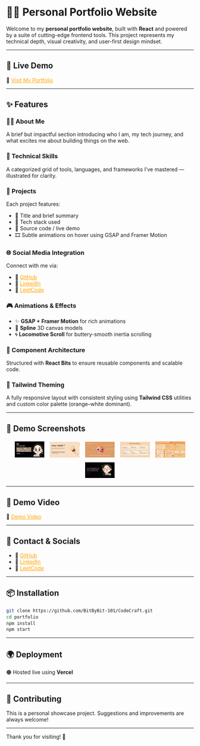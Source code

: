 # 🧡🌐 Personal Portfolio Website

Welcome to my **personal portfolio website**, built with **React** and powered by a suite of cutting-edge frontend tools. This project represents my technical depth, visual creativity, and user-first design mindset.

---

## 🚀 Live Demo

🔗 <a href="https://code-craft-n2wl.vercel.app/" style="color: #FFA500;">Visit My Portfolio</a>

---

## ✨ Features

### 🧍‍♀️ About Me
A brief but impactful section introducing who I am, my tech journey, and what excites me about building things on the web.

### 🧠 Technical Skills
A categorized grid of tools, languages, and frameworks I’ve mastered — illustrated for clarity.

### 🧰 Projects
Each project features:
- 📝 Title and brief summary
- 🧪 Tech stack used
- 🔗 Source code / live demo
- 🎞️ Subtle animations on hover using GSAP and Framer Motion

### 🌐 Social Media Integration
Connect with me via:
- 🧡 <a href="https://github.com/BitByBit-101" style="color: #FFA500;">GitHub</a>
- 🧡 <a href="https://www.linkedin.com/in/bhumika-meena-a58843359" style="color: #FFA500;">LinkedIn</a>
- 🧡 <a href="https://leetcode.com/u/Flamingo289/" style="color: #FFA500;">LeetCode</a>

### 🎮 Animations & Effects
- ✨ **GSAP + Framer Motion** for rich animations
- 🧊 **Spline** 3D canvas models
- 🌀 **Locomotive Scroll** for buttery-smooth inertia scrolling

### 🧩 Component Architecture
Structured with **React Bits** to ensure reusable components and scalable code.

### 🎨 Tailwind Theming
A fully responsive layout with consistent styling using **Tailwind CSS** utilities and custom color palette (orange–white dominant).

---

## 📸 Demo Screenshots

<p align="center">
  <img src="src/assets/demoimages/demo-image-1.png" width="16%" style="margin: 5px;" />
  <img src="src/assets/demoimages/demo-image-2.png" width="16%" style="margin: 5px;" />
  <img src="src/assets/demoimages/demo-image-3.png" width="16%" style="margin: 5px;" />
  <img src="src/assets/demoimages/demo-image-4.png" width="16%" style="margin: 5px;" />
  <img src="src/assets/demoimages/demo-image-5.png" width="16%" style="margin: 5px;" />
  <img src="src/assets/demoimages/demo-image-6.png" width="16%" style="margin: 5px;" />
</p>

---

## 🎥 Demo Video

🔗 <a href="https://drive.google.com/uc?id=1UKC7gSIBU1Wp2iQMnvDeL0YFCWpLw6rH&export=download" style="color: #FFA500;">Demo Video</a>

---

## 📇 Contact & Socials

- 🔗 <a href="https://github.com/BitByBit-101" style="color: #FFA500;">GitHub</a>
- 💼 <a href="https://www.linkedin.com/in/bhumika-meena-a58843359" style="color: #FFA500;">LinkedIn</a>
- 🧠 <a href="https://leetcode.com/u/Flamingo289/" style="color: #FFA500;">LeetCode</a>

---

## 📦 Installation

```bash
git clone https://github.com/BitByBit-101/CodeCraft.git
cd portfolio
npm install
npm start
```

---

## 🌍 Deployment

🟠 Hosted live using **Vercel**

---

## 🤝 Contributing

This is a personal showcase project. Suggestions and improvements are always welcome!

---

Thank you for visiting! 🧡